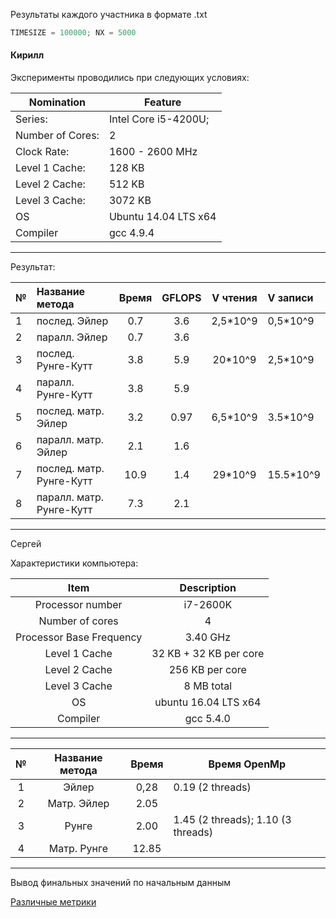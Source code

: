 Результаты каждого участника в формате .txt

```c
TIMESIZE = 100000; NX = 5000
```

#### Кирилл

Эксперименты проводились при следующих условиях: 

Nomination      |Feature
----------------|------------------------
Series:         |   Intel Core i5-4200U;
Number of Cores:|    2
Clock Rate:     |    1600 - 2600 MHz
Level 1 Cache:  |    128 KB
Level 2 Cache:  |    512 KB
Level 3 Cache:  |    3072 KB
OS              | Ubuntu 14.04 LTS x64
Compiler        | gcc 4.9.4
  
---

Результат:
                   
              
 № |        Название метода         | Время  |GFLOPS|V чтения    |V записи  |
---|:-------------------------------|:------:|:----:|:----------:|:---------|
 1 |        послед. Эйлер           |0.7     |3.6   |2,5*10^9    |0,5*10^9  |
 2 |        паралл. Эйлер           |0.7     |3.6   |            |          |
 3 |      послед. Рунге-Кутт        |3.8     |5.9   |20*10^9     |2,5*10^9  |
 4 |      паралл. Рунге-Кутт        |3.8     |5.9   |            |          |
 5 |      послед. матр. Эйлер       |3.2     |0.97  |6,5*10^9    |3.5*10^9  |
 6 |      паралл. матр. Эйлер       |2.1     |1.6   |            |          |
 7 |     послед. матр. Рунге-Кутт   |10.9    |1.4   |29*10^9     | 15.5*10^9|
 8 |     паралл. матр. Рунге-Кутт   |7.3     |2.1   |            |          |

___

Сергей

Характеристики компьютера:

|           Item           |       Description      |
|:------------------------:|:----------------------:|
|     Processor number     |        i7-2600K        |
|      Number of cores     |            4           |
| Processor Base Frequency |        3.40 GHz        |
|       Level 1 Cache      | 32 KB + 32 KB per core |
|       Level 2 Cache      |     256 KB per core    |
|       Level 3 Cache      |       8 MB total       |
|            OS            |  ubuntu 16.04 LTS x64  |
|         Compiler         |        gcc 5.4.0       |
---
| № | Название метода | Время | Время OpenMp                       |
|:-:|:---------------:|:-----:|------------------------------------|
| 1 | Эйлер           |  0,28 | 0.19 (2 threads)                   |
| 2 | Матр. Эйлер     |  2.05 |                                    |
| 3 | Рунге           |  2.00 | 1.45 (2 threads); 1.10 (3 threads) |
| 4 | Матр. Рунге     | 12.85 |                                    |
---
Вывод финальных значений по начальным данным

[Различные метрики](https://habrahabr.ru/post/101338/)
